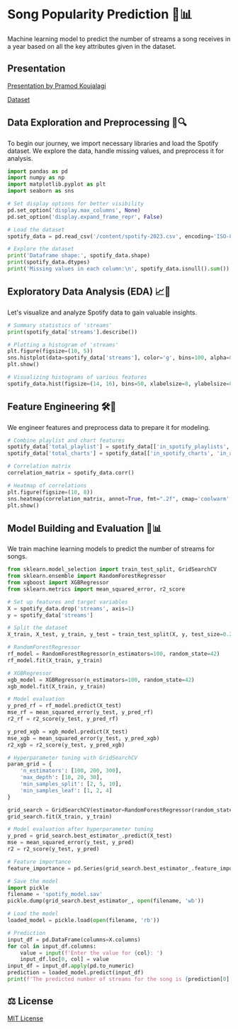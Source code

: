 # Song Popularity Prediction 🎵📊

Machine learning model to predict the number of streams a song receives in a year based on all the key attributes given in the dataset.

## Presentation
[Presentation by Pramod Koujalagi](https://docs.google.com/presentation/d/1xQkbXngJ2TGgC9z_eU-K9wptXmJXtR_DA93tG4MWCiM/edit?usp=sharing)


[Dataset](https://docs.google.com/spreadsheets/d/1W7GH_zYIQ5ewdtAu58S8gLqQ23Q6f6mpWogKWSClSG0/edit?usp=sharing)

## Data Exploration and Preprocessing 🚀🔍

To begin our journey, we import necessary libraries and load the Spotify dataset. We explore the data, handle missing values, and preprocess it for analysis.

```python
import pandas as pd
import numpy as np
import matplotlib.pyplot as plt
import seaborn as sns

# Set display options for better visibility
pd.set_option('display.max_columns', None)
pd.set_option('display.expand_frame_repr', False)

# Load the dataset
spotify_data = pd.read_csv('/content/spotify-2023.csv', encoding='ISO-8859-1')

# Explore the dataset
print('Dataframe shape:', spotify_data.shape)
print(spotify_data.dtypes)
print('Missing values in each column:\n', spotify_data.isnull().sum())
```

## Exploratory Data Analysis (EDA) 📈🔬

Let's visualize and analyze Spotify data to gain valuable insights.

```python
# Summary statistics of 'streams'
print(spotify_data['streams'].describe())

# Plotting a histogram of 'streams'
plt.figure(figsize=(10, 5))
sns.histplot(data=spotify_data['streams'], color='g', bins=100, alpha=0.4, kde=True)
plt.show()

# Visualizing histograms of various features
spotify_data.hist(figsize=(14, 16), bins=50, xlabelsize=8, ylabelsize=8)
```

## Feature Engineering 🛠️🧩

We engineer features and preprocess data to prepare it for modeling.

```python
# Combine playlist and chart features
spotify_data['total_playlist'] = spotify_data[['in_spotify_playlists', 'in_apple_playlists', 'in_deezer_playlists']].sum(axis=1)
spotify_data['total_charts'] = spotify_data[['in_spotify_charts', 'in_apple_charts', 'in_deezer_charts', 'in_shazam_charts']].sum(axis=1)

# Correlation matrix
correlation_matrix = spotify_data.corr()

# Heatmap of correlations
plt.figure(figsize=(10, 8))
sns.heatmap(correlation_matrix, annot=True, fmt=".2f", cmap='coolwarm', square=True, cbar_kws={"shrink": .5})
plt.show()
```

## Model Building and Evaluation 🤖📊

We train machine learning models to predict the number of streams for songs.

```python
from sklearn.model_selection import train_test_split, GridSearchCV
from sklearn.ensemble import RandomForestRegressor
from xgboost import XGBRegressor
from sklearn.metrics import mean_squared_error, r2_score

# Set up features and target variables
X = spotify_data.drop('streams', axis=1)
y = spotify_data['streams']

# Split the dataset
X_train, X_test, y_train, y_test = train_test_split(X, y, test_size=0.2, random_state=42)

# RandomForestRegressor
rf_model = RandomForestRegressor(n_estimators=100, random_state=42)
rf_model.fit(X_train, y_train)

# XGBRegressor
xgb_model = XGBRegressor(n_estimators=100, random_state=42)
xgb_model.fit(X_train, y_train)

# Model evaluation
y_pred_rf = rf_model.predict(X_test)
mse_rf = mean_squared_error(y_test, y_pred_rf)
r2_rf = r2_score(y_test, y_pred_rf)

y_pred_xgb = xgb_model.predict(X_test)
mse_xgb = mean_squared_error(y_test, y_pred_xgb)
r2_xgb = r2_score(y_test, y_pred_xgb)

# Hyperparameter tuning with GridSearchCV
param_grid = {
    'n_estimators': [100, 200, 300],
    'max_depth': [10, 20, 30],
    'min_samples_split': [2, 5, 10],
    'min_samples_leaf': [1, 2, 4]
}

grid_search = GridSearchCV(estimator=RandomForestRegressor(random_state=42), param_grid=param_grid, cv=5, n_jobs=-1, verbose=2)
grid_search.fit(X_train, y_train)

# Model evaluation after hyperparameter tuning
y_pred = grid_search.best_estimator_.predict(X_test)
mse = mean_squared_error(y_test, y_pred)
r2 = r2_score(y_test, y_pred)

# Feature importance
feature_importance = pd.Series(grid_search.best_estimator_.feature_importances_, index=X.columns).sort_values(ascending=False)

# Save the model
import pickle
filename = 'spotify_model.sav'
pickle.dump(grid_search.best_estimator_, open(filename, 'wb'))

# Load the model
loaded_model = pickle.load(open(filename, 'rb'))

# Prediction
input_df = pd.DataFrame(columns=X.columns)
for col in input_df.columns:
    value = input(f'Enter the value for {col}: ')
    input_df.loc[0, col] = value
input_df = input_df.apply(pd.to_numeric)
prediction = loaded_model.predict(input_df)
print(f'The predicted number of streams for the song is {prediction[0]:.0f}')
```

## ⚖️ License
[MIT License](LICENSE)
